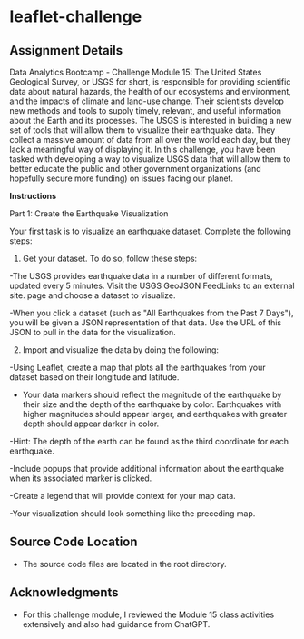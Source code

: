 # leaflet-challenge

## Assignment Details
Data Analytics Bootcamp - Challenge Module 15: The United States Geological Survey, or USGS for short, is responsible for providing scientific data about natural hazards, the health of our ecosystems and environment, and the impacts of climate and land-use change. Their scientists develop new methods and tools to supply timely, relevant, and useful information about the Earth and its processes. The USGS is interested in building a new set of tools that will allow them to visualize their earthquake data. They collect a massive amount of data from all over the world each day, but they lack a meaningful way of displaying it. In this challenge, you have been tasked with developing a way to visualize USGS data that will allow them to better educate the public and other government organizations (and hopefully secure more funding) on issues facing our planet.

**Instructions**

Part 1: Create the Earthquake Visualization

Your first task is to visualize an earthquake dataset. Complete the following steps:
1. Get your dataset. To do so, follow these steps:

-The USGS provides earthquake data in a number of different formats, updated every 5 minutes. Visit the USGS GeoJSON FeedLinks to an external site. page and choose a dataset to visualize.

-When you click a dataset (such as "All Earthquakes from the Past 7 Days"), you will be given a JSON representation of that data. Use the URL of this JSON to pull in the data for the visualization.

2. Import and visualize the data by doing the following:

-Using Leaflet, create a map that plots all the earthquakes from your dataset based on their longitude and latitude.

- Your data markers should reflect the magnitude of the earthquake by their size and the depth of the earthquake by color. Earthquakes with higher magnitudes should appear larger, and earthquakes with greater depth should appear darker in color.

-Hint: The depth of the earth can be found as the third coordinate for each earthquake.

-Include popups that provide additional information about the earthquake when its associated marker is clicked.

-Create a legend that will provide context for your map data.

-Your visualization should look something like the preceding map.
 
## Source Code Location

* The source code files are located in the root directory.

## Acknowledgments

* For this challenge module, I reviewed the Module 15 class activities extensively and also had guidance from ChatGPT.
